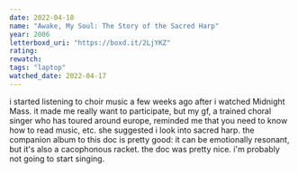 ```yaml
---
date: 2022-04-18
name: "Awake, My Soul: The Story of the Sacred Harp"
year: 2006
letterboxd_uri: "https://boxd.it/2LjYKZ"
rating: 
rewatch: 
tags: "laptop"
watched_date: 2022-04-17
---
```


i started listening to choir music a few weeks ago after i watched Midnight Mass. it made me really want to participate, but my gf, a trained choral singer who has toured around europe, reminded me that you need to know how to read music, etc. she suggested i look into sacred harp. the companion album to this doc is pretty good: it can be emotionally resonant, but it's also a cacophonous racket. the doc was pretty nice. i'm probably not going to start singing.
